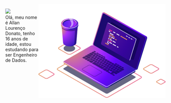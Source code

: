 <img src="Images/computer-illustration (1).png" min-width="400px" max-width="400px" width="400px" align="right" alt="Computador">

<p align="left"> 
 <img src="https://media.giphy.com/media/hvRJCLFzcasrR4ia7z/giphy.gif" width="30px"> <br>Olá, meu nome é Allan Lourenço Donato, tenho 16 anos de idade, estou estudando para ser           Engenheiro de Dados.
</p>    

